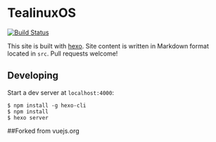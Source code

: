 # TealinuxOS

[![Build Status](https://travis-ci.org/DOSCOM/tealinuxos.org.svg?branch=master)](https://travis-ci.org/DOSCOM/tealinuxos.org)

This site is built with [hexo](http://hexo.io/). Site content is written in Markdown format located in `src`. Pull requests welcome!

## Developing

Start a dev server at `localhost:4000`:

```
$ npm install -g hexo-cli
$ npm install
$ hexo server
```
##Forked from vuejs.org
